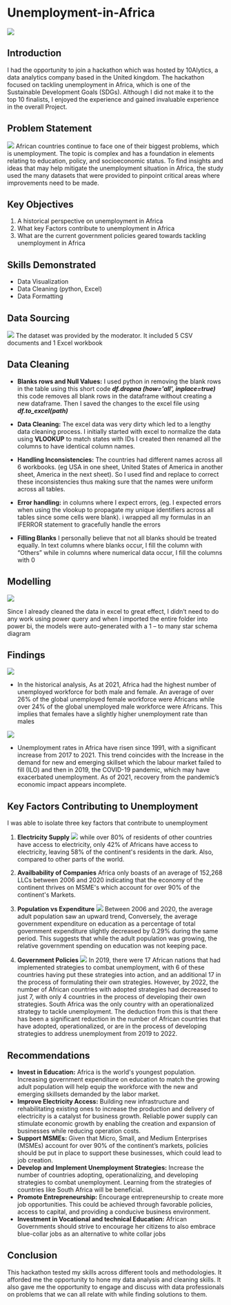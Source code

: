 # Unemployment-in-Africa
![](Introduction.png)

## Introduction

I had the opportunity to join a hackathon which was hosted by 10Alytics, a data analytics company based in the United kingdom.  The hackathon focused on tackling unemployment in Africa, which is one of the Sustainable Development Goals (SDGs). Although I did not make it to the top 10 finalists, I enjoyed the experience and gained invaluable experience in the overall Project. 

## Problem Statement

![](unemployment2.jpeg)
African countries continue to face one of their biggest problems, which is unemployment. The topic is complex and has a foundation in elements relating to education, policy, and socioeconomic status. To find insights and ideas that may help mitigate the unemployment situation in Africa, the study used the many datasets that were provided to pinpoint critical areas where improvements need to be made.

## Key Objectives
1.	A historical perspective on unemployment in Africa
2.	What key Factors contribute to unemployment in Africa
3.	What are the current government policies geared towards tackling unemployment in Africa

## Skills Demonstrated
- Data Visualization
- Data Cleaning (python, Excel)
- Data Formatting

## Data Sourcing
![](datasets.jpg)
The dataset was provided by the moderator. It included 5 CSV documents and 1 Excel workbook

## Data Cleaning
- **Blanks rows and Null Values:**  I used python in removing the blank rows in the table using this short code **_df.dropna (how='all', inplace=true)_** this code removes all blank rows in the dataframe without creating a new dataframe. Then I saved the changes to the excel file using **_df.to_excel(path)_**
  
- **Data Cleaning:** The excel data was very dirty which led to a lengthy data cleaning process. I initially started with excel to normalize the data using **VLOOKUP** to match states with IDs I created  then renamed all the columns to have identical column names.
  
- **Handling Inconsistencies:** The countries had different names across all 6 workbooks. (eg USA in one sheet, United States of America in another sheet, America in the next sheet). So I used find and replace to correct these inconsistencies thus making sure that the names were uniform across all tables.
  
- **Error handling:** in columns where I expect errors, (eg. I expected errors when using the vlookup to propagate my unique identifiers across all tables since some cells were blank). i wrapped all my formulas in an IFERROR statement to gracefully handle the errors 

- **Filling Blanks** I personally believe that not all blanks should be treated equally. In text columns where blanks occur,  I fill the column with “Others” while in columns where numerical data occur, I fill the columns with 0

## Modelling
![](model.jpg)

Since I already cleaned the data in excel to great effect, I didn’t need to do any work using power query and when I imported the entire folder into power bi, the models were auto-generated with a 1 – to many star schema diagram 

## Findings
![](unemployment1.jpg)
- In the historical analysis, As at 2021, Africa had the highest number of unemployed workforce for both male and female. An average of over 26% of the global unemployed female workforce were Africans while over 24% of the global unemployed male workforce were Africans. This implies that females have a slightly higher unemployment rate than males

![](unemployment2.jpg)
- Unemployment rates in Africa have risen since 1991, with a significant increase from 2017 to 2021. This trend coincides with the Increase in the demand for new and emerging skillset which the labour market failed to fill (ILO) and then in 2019, the COVID-19 pandemic, which may have exacerbated unemployment. As of 2021, recovery from the pandemic’s economic impact appears incomplete.

## Key Factors Contributing to Unemployment
I was able to isolate three key factors that contribute to unemployment

1. **Electricity Supply**
![](electricity.jpg)
while over 80% of residents of other countries have access to electricity, only 42% of Africans have access to electricity, leaving 58% of the continent's residents in the dark. Also, compared to other parts of the world.

2. **Availbability of Companies**
Africa only boasts of an average of 152,268 LLCs between 2006 and 2020 indicating that the economy of the continent thrives on MSME's which account for over 90% of the continent's Markets.

3. **Population vs Expenditure**
   ![](Expenditure.jpg)
Between 2006 and 2020, the average adult population saw an upward trend, Conversely, the average government expenditure on education as a percentage of total government expenditure slightly decreased by 0.29% during the same period. This suggests that while the adult population was growing, the relative government spending on education was not keeping pace.

4. **Government Policies**
![](https://github.com/eloka11222/Unemployment-in-Africa/blob/main/Government%20Policies.jpg)
In 2019, there were 17 African nations that had implemented strategies to combat unemployment, with 6 of these countries having put these strategies into action, and an additional 17 in the process of formulating their own strategies. However, by 2022, the number of African countries with adopted strategies had decreased to just 7, with only 4 countries in the process of developing their own strategies. South Africa was the only country with an operationalized strategy to tackle unemployment.
The deduction from this is that there has been a significant reduction in the number of African countries that have adopted, operationalized, or are in the process of developing strategies to address unemployment from 2019 to 2022.

## Recommendations

- **Invest in Education:** Africa is the world's youngest population. Increasing government expenditure on education to match the growing adult population will  help equip the workforce with the new and emerging skillsets demanded by the labor market.
- **Improve Electricity Access:** Building new infrastructure and rehabilitating existing ones  to increase the production and delivery of electricity is a catalyst for business growth. Reliable power supply can stimulate economic growth by enabling the creation and expansion of businesses while reducing operation costs. 
- **Support MSMEs:** Given that Micro, Small, and Medium Enterprises (MSMEs) account for over 90% of the continent’s markets, policies should be put in place to support these businesses, which could lead to job creation.
- **Develop and Implement Unemployment Strategies:** Increase the number of countries adopting, operationalizing, and developing strategies to combat unemployment. Learning from the strategies of countries like South Africa will  be beneficial.
- **Promote Entrepreneurship:** Encourage entrepreneurship to create more job opportunities. This could be achieved through favorable policies, access to capital, and providing a conducive business environment.
- **Investment in Vocational and technical Education:** African Governments should strive to encourage her citizens to also embrace blue-collar jobs as an alternative to white collar jobs

## Conclusion
This hackathon tested my skills across different tools and methodologies. It afforded me the opportunity to hone my data analysis and cleaning skills. It also gave me the opportunity to engage and discuss with data professionals on problems that we can all relate with while finding solutions to them.
